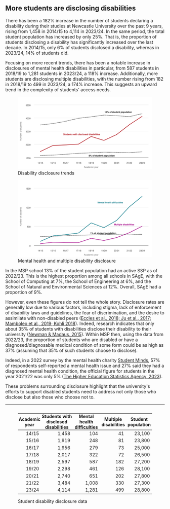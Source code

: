 ## More students are disclosing disabilities

There has been a 182% increase in the number of students declaring a
disability during their studies at Newcastle University over the past 9
years, rising from 1,458 in 2014/15 to 4,114 in 2023/24. In the same
period, the total student population has increased by only 25%. That is,
the proportion of students disclosing a disability has significantly
increased over the last decade. In 2014/15, only 6% of students
disclosed a disability, whereas in 2023/24, 14% of students did.

Focusing on more recent trends, there has been a notable increase in
disclosures of mental health disabilities in particular, from 587
students in 2018/19 to 1,281 students in 2023/24, a 118% increase.
Additionally, more students are disclosing multiple disabilities, with
the number rising from 182 in 2018/19 to 499 in 2023/24, a 174%
increase. This suggests an upward trend in the complexity of students'
access needs.


<figure>
    <img alt="Chart of disability disclosure trends. Data is given in a table at the end of the page." src="disclosure.svg">
    <figcaption>Disability disclosure trends</figcaption>
</figure>

<figure>
    <img alt="Chart of mental health and multiple disability disclosures. Data is given in a table at the end of the page." aria-describedby="disclosure-data" src="disclosure-breakdown.svg">
    <figcaption>Mental health and multiple disability disclosure</figcaption>
</figure>

In the MSP school 13% of the student population had an active SSP as of
2022/23. This is the highest proportion among all schools in SAgE, with
the School of Computing at 7%, the School of Engineering at 6%, and the
School of Natural and Environmental Sciences at 12%. Overall, SAgE had a
proportion of 9%.

However, even these figures do not tell the whole story. Disclosure
rates are generally low due to various factors, including stigma, lack
of enforcement of disability laws and guidelines, the fear of
discrimination, and the desire to assimilate with non-disabled peers
([Eccles et al., 2018; Ju et al., 2017; Mamboleo et al., 2019; Kohli
2018](../bibliography/#Eccles)). Indeed, research indicates that only about 35% of
students with disabilities disclose their disability to their university
([Newman & Madaus, 2015](../bibliography/#Newman)). Within MSP then, using the
data from 2022/23, the proportion of students who are disabled or have a
diagnosed/diagnosable medical condition of some form could be as high as
37% (assuming that 35% of such students choose to disclose).

Indeed, in a 2022 survey by the mental health charity [Student
Minds](../bibliography/#StudentMinds), 57% of respondents self-reported a mental health
issue and 27% said they had a diagnosed mental health condition, the
official figure for students in the year 2021/22 was only 5% ([The
Higher Education Statistics Agency, 2023](../bibliography/#HESA)).

These problems surrounding disclosure highlight that the university's
efforts to support disabled students need to address not only those who
disclose but also those who choose not to.

<hr>

<style>
.table-wrapper {
    overflow: auto;
}
table {
    line-height: inherit;
}
table thead th {
    padding: 0 var(--spacing);
}

table td {
    font-variant: tabular-nums;
    text-align: right;
}
</style>
<figure class="table-wrapper">
<table id="disclosure-data">
<thead>
<tr><th scope="col">Academic year</th>
<th scope="col">Students with disclosed disabilities</th>
<th scope="col">Mental health difficulties</th>
<th scope="col">Multiple disabilities</th>
<th scope="col">Student population</th></tr>
</thead>
<tbody><tr><td>14/15</td><td>1,458</td><td>104</td><td>41</td><td>23,100</td></tr>
<tr><td>15/16</td><td>1,919</td><td>248</td><td>81</td><td>23,800</td></tr>
<tr><td>16/17</td><td>1,956</td><td>279</td><td>73</td><td>25,000</td></tr>
<tr><td>17/18</td><td>2,017</td><td>322</td><td>72</td><td>26,500</td></tr>
<tr><td>18/19</td><td>2,597</td><td>587</td><td>182</td><td>27,200</td></tr>
<tr><td>19/20</td><td>2,298</td><td>461</td><td>126</td><td>28,100</td></tr>
<tr><td>20/21</td><td>2,740</td><td>651</td><td>202</td><td>27,800</td></tr>
<tr><td>21/22</td><td>3,484</td><td>1,008</td><td>330</td><td>27,300</td></tr>
<tr><td>23/24</td><td>4,114</td><td>1,281</td><td>499</td><td>28,800</td></tr></tbody>
</table>
<figcaption>Student disability disclosure data</figcaption>
</figure>

